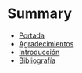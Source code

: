 # Summary

* [Portada](README.md)
* [Agradecimientos](agradecimientos/README.md)
* [Introducción](introduccion/README.md)
* [Bibliografía](bibliografia/README.md)


